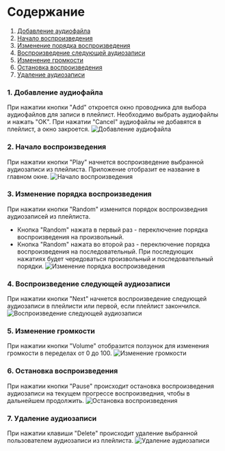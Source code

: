 # Содержание
1. [Добавление аудиофайла](#1)
2. [Начало воспроизведения](#2)
3. [Изменение порядка воспроизведения](#3)
4. [Воспроизведение следующей аудиозаписи](#4)
5. [Изменение громкости](#5)
6. [Остановка воспроизведения](#6)
7. [Удаление аудиозаписи](#7)

### 1. Добавление аудиофайла<a name="1"></a>
При нажатии кнопки "Add" откроется окно проводника для выбора аудиофайлов для записи в плейлист. Необходимо выбрать аудиофайлы и нажать "OK". При нажатии "Cancel" аудиофайлы не добавятся в плейлист, а окно закроется.
![Добавление аудиофайла](https://raw.githubusercontent.com/steppbol/B-Player/master/docs/Project%20Documentation/UMLDiagrams/Activity/Add.png)

### 2. Начало воспроизведения<a name="2"></a>
При нажатии кнопки "Play" начнется воспроизведение выбранной аудиозаписи из плейлиста. Приложение отобразит ее название в главном окне.
![Начало воспроизведения](https://raw.githubusercontent.com/steppbol/B-Player/master/docs/Project%20Documentation/UMLDiagrams/Activity/Play.png)
  
### 3. Изменение порядка воспроизведения<a name="3"></a>
При нажатии кнопки "Random" изменится порядок воспроизведния аудиозаписей из плейлиста.
* Кнопка "Random" нажата в первый раз - переключение порядка воспроизведения на произвольный.
* Кнопка "Random" нажата во второй раз - переключение порядка воспроизведения на последовательный.
При последующих нажатиях будет чередоваться произвольный и последовательный порядки.
![Изменение порядка воспроизведения](https://raw.githubusercontent.com/steppbol/B-Player/master/docs/Project%20Documentation/UMLDiagrams/Activity/Random.png)

### 4. Воспроизведение следующей аудиозаписи<a name="4"></a>
При нажатии кнопки "Next" начнется воспроизведение следующей аудиозаписи в плейлисти или первой, если плейлист закончился.
![Воспроизведение следующей аудиозаписи](https://raw.githubusercontent.com/steppbol/B-Player/master/docs/Project%20Documentation/UMLDiagrams/Activity/Next.png)

### 5. Изменение громкости<a name="5"></a>
При нажатии кнопки "Volume" отобразится ползунок для изменения громкости в переделах от 0 до 100. 
![Изменение громкости](https://raw.githubusercontent.com/steppbol/B-Player/master/docs/Project%20Documentation/UMLDiagrams/Activity/Volume.png)

### 6. Остановка воспроизведения<a name="6"></a>
При нажатии кнопки "Pause" происходит остановка воспроизведения аудиозаписи на текущем прогрессе воспроизведния, чтобы в дальнейшем продолжить.
![Остановка воспроизведения](https://raw.githubusercontent.com/steppbol/B-Player/master/docs/Project%20Documentation/UMLDiagrams/Activity/Stop.png)

### 7. Удаление аудиозаписи<a name="7"></a>
При нажатии клавиши "Delete" происходит удаление выбранной пользователем аудиозаписи из плейлиста.
![Удаление аудиозаписи](https://raw.githubusercontent.com/steppbol/B-Player/master/docs/Project%20Documentation/UMLDiagrams/Activity/Delete.png)
